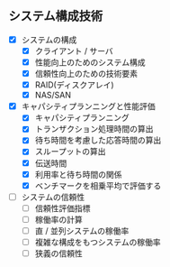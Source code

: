 ## システム構成技術

- [x] システムの構成
  - [x] クライアント / サーバ
  - [x] 性能向上のためのシステム構成
  - [x] 信頼性向上のための技術要素
  - [x] RAID(ディスクアレイ)
  - [x] NAS/SAN
- [x] キャパシティプランニングと性能評価
  - [x] キャパシティプランニング
  - [x] トランザクション処理時間の算出
  - [x] 待ち時間を考慮した応答時間の算出
  - [x] スループットの算出
  - [x] 伝送時間
  - [x] 利用率と待ち時間の関係
  - [x] ベンチマークを相乗平均で評価する
- [ ] システムの信頼性
  - [ ] 信頼性評価指標
  - [ ] 稼働率の計算
  - [ ] 直 / 並列システムの稼働率
  - [ ] 複雑な構成をもつシステムの稼働率
  - [ ] 狭義の信頼性
